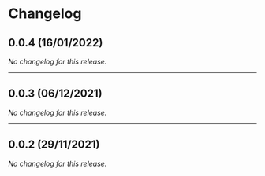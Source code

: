 # Changelog

## 0.0.4 (16/01/2022)
*No changelog for this release.*

---

## 0.0.3 (06/12/2021)
*No changelog for this release.*

---

## 0.0.2 (29/11/2021)
*No changelog for this release.*

